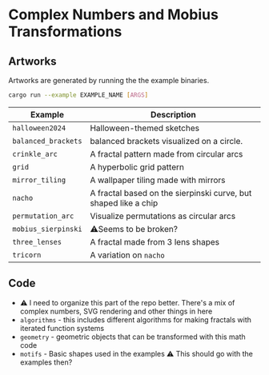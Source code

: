 # Complex Numbers and Mobius Transformations

## Artworks

Artworks are generated by running the the example binaries.

```sh
cargo run --example EXAMPLE_NAME [ARGS]
```

| Example | Description |
|---| ---|
| `halloween2024` | Halloween-themed sketches |
|`balanced_brackets` | balanced brackets visualized on a circle. |
| `crinkle_arc` | A fractal pattern made from circular arcs |
| `grid` | A hyperbolic grid pattern |
| `mirror_tiling` | A wallpaper tiling made with mirrors |
| `nacho` | A fractal based on the sierpinski curve, but shaped like a chip |
| `permutation_arc` | Visualize permutations as circular arcs |
| `mobius_sierpinski` | ⚠️Seems to be broken? |
| `three_lenses` | A fractal made from 3 lens shapes |
| `tricorn` | A variation on `nacho` |

## Code

- ⚠️ I need to organize this part of the repo better. There's a mix of complex numbers, SVG rendering and other things in here
- `algorithms` - this includes different algorithms for making fractals with iterated function systems
- `geometry` - geometric objects that can be transformed with this math code
- `motifs` - Basic shapes used in the examples ⚠️ This should go with the examples then?